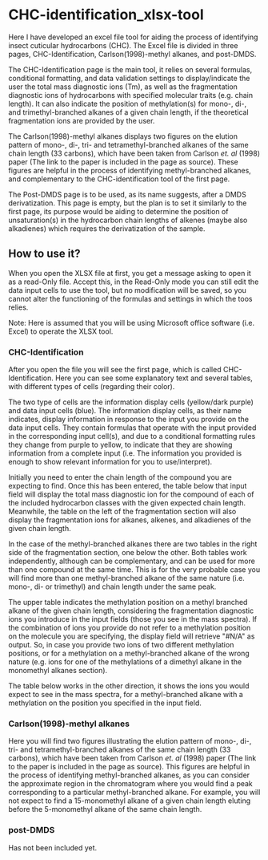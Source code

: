 # CHC-identification_xlsx-tool

Here I have developed an excel file tool for aiding the process of identifying insect cuticular hydrocarbons (CHC).
The Excel file is divided in three pages, CHC-Identification, Carlson(1998)-methyl alkanes, and post-DMDS.

The CHC-Identification page is the main tool, it relies on several formulas, conditional formatting, and data validation settings to display/indicate the user the total mass diagnostic ions (Tm), as well as the fragmentation diagnostic ions of hydrocarbons with specified molecular traits (e.g. chain length). It can also indicate the position of methylation(s) for mono-, di-, and trimethyl-branched alkanes of a given chain length, if the theoretical fragmentation ions are provided by the user.

The Carlson(1998)-methyl alkanes displays two figures on the elution pattern of mono-, di-, tri- and tetramethyl-branched alkanes of the same chain length (33 carbons), which have been taken from Carlson _et. al_ (1998) paper (The link to the paper is included in the page as source). These figures are helpful in the process of identifying methyl-branched alkanes, and complementary to the CHC-identification tool of the first page.

The Post-DMDS page is to be used, as its name suggests, after a DMDS derivatization. This page is empty, but the plan is to set it similarly to the first page, its purpose would be aiding to determine the position of unsaturation(s) in the hydrocarbon chain lengths of alkenes (maybe also alkadienes) which requires the derivatization of the sample.

## How to use it?

When you open the XLSX file at first, you get a message asking to open it as a read-Only file. Accept this, in the Read-Only mode you can still edit the data input cells to use the tool, but no modification will be saved, so you cannot alter the functioning of the formulas and settings in which the toos relies.

Note: Here is assumed that you will be using Microsoft office software (i.e. Excel) to operate the XLSX tool.

### CHC-Identification
After you open the file you will see the first page, which is called CHC-Identification. Here you can see some explanatory text and several tables, with different types of cells (regarding their color).

The two type of cells are the information display cells (yellow/dark purple) and data input cells (blue).
The information display cells, as their name indicates, display information in response to the input you provide on the data input cells. They contain formulas that operate with the input provided in the corresponding input cell(s), and due to a conditional formatting rules they change from purple to yellow, to indicate that they are showing information from a complete input (i.e. The information you provided is enough to show relevant information for you to use/interpret).

Initially you need to enter the chain length of the compound you are expecting to find. Once this has been entered, the table below that input field will display the total mass diagnostic ion for the compound of each of the included hydrocarbon classes with the given expected chain length. Meanwhile, the table on the left of the fragmentation section will also display the fragmentation ions for alkanes, alkenes, and alkadienes of the given chain length.

In the case of the methyl-branched alkanes there are two tables in the right side of the fragmentation section, one below the other. Both tables work independently, although can be complementary, and can be used for more than one compound at the same time. This is for the very probable case you will find more than one methyl-branched alkane of the same nature (i.e. mono-, di- or trimethyl) and chain length under the same peak.

The upper table indicates the methylation position on a methyl branched alkane of the given chain length, considering the fragmentation diagnostic ions you introduce in the input fields (those you see in the mass spectra). If the combination of ions you provide do not refer to a methylation position on the molecule you are specifying, the display field will retrieve "#N/A" as output. So, in case you provide two ions of two different methylation positions, or for a methylation on a methyl-branched alkane of the wrong nature (e.g. ions for one of the methylations of a dimethyl alkane in the monomethyl alkanes section).

The table below works in the other direction, it shows the ions you would expect to see in the mass spectra, for a methyl-branched alkane with a methylation on the position you specified in the input field.

### Carlson(1998)-methyl alkanes
Here you will find two figures illustrating the elution pattern of mono-, di-, tri- and tetramethyl-branched alkanes of the same chain length (33 carbons), which have been taken from Carlson _et. al_ (1998) paper (The link to the paper is included in the page as source). This figures are helpful in the process of identifying methyl-branched alkanes, as you can consider the approximate region in the chromatogram where you would find a peak corresponding to a particular methyl-branched alkane. For example, you will not expect to find a 15-monomethyl alkane of a given chain length eluting before the 5-monomethyl alkane of the same chain length.

### post-DMDS
Has not been included yet.

